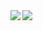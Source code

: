 <a href="https://github.com/anuraghazra/github-readme-stats">
  <img align="left" src="https://github-readme-stats.vercel.app/api?username=maxqxam&count_private=true&show_icons=true&theme=merko" />
</a>

<a href="https://github.com/anuraghazra/convoychat">
  <img align="left" src="https://github-readme-stats.vercel.app/api/top-langs/?username=maxqxam&layout=compact&count_private=true&show_icons=true&theme=merko" />
</a>
